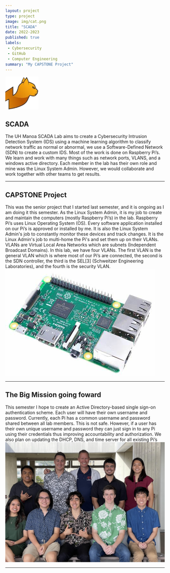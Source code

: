 ```yaml
---
layout: project
type: project
image: img/cat.png
title: "SCADA"
date: 2022-2023
published: true
labels:
 - Cybersecurity
 - GitHub
 - Computer Engineering
summary: "My CAPSTONE Project"
---
```


<img src="../img/cat.png">
<h2> SCADA  </h2>
The UH Manoa SCADA Lab aims to create a Cybersecurity Intrusion Detection System (IDS) using a machine learning algorithm to classify network traffic as normal or abnormal, we use a Software-Defined Network (SDN) to create a custom IDS. Most of the work is done on Raspberry Pi’s. We learn and work with many things such as network ports, VLANS, and a windows active directory. Each member in the lab has their own role and mine was the Linux System Admin. However, we would collaborate and work together with other teams to get results. 
<hr>
<h2> CAPSTONE Project </h2>
This was the senior project that I started last semester, and it is ongoing as I am doing it this semester. As the Linux System Admin, it is my job to create and maintain the computers (mostly Raspberry Pi’s) in the lab. Raspberry Pi’s uses Linux Operating System (OS). Every software application installed on our Pi’s is approved or installed by me. It is also the Linux System Admin's job to constantly monitor these devices and track changes. It is the Linux Admin's job to multi-home the Pi's and set them up on their VLANs. VLANs are Virtual Local Area Networks which are subnets (Independent Broadcast Domains). In this lab, we have four VLANs. The first VLAN is the general VLAN which is where most of our Pi’s are connected, the second is the SDN controller, the third is the SEL[3] (Schweitzer Engineering Laboratories), and the fourth is the security VLAN. 
<img src="../img/pi.jpg">
<hr>
<h2> The Big Mission going foward </h2>
This semester I hope to create an Active Directory-based single sign-on authentication scheme. Each user will have their own username and password. Currently, each Pi has a common username and password shared between all lab members. This is not safe. However, if a user has their own unique username and password they can just sign in to any Pi using their credentials thus improving accountability and authorization. We also plan on updating the DHCP, DNS, and time server for all existing Pi’s
<img src="../img/fall2022.jpg">
<hr>
